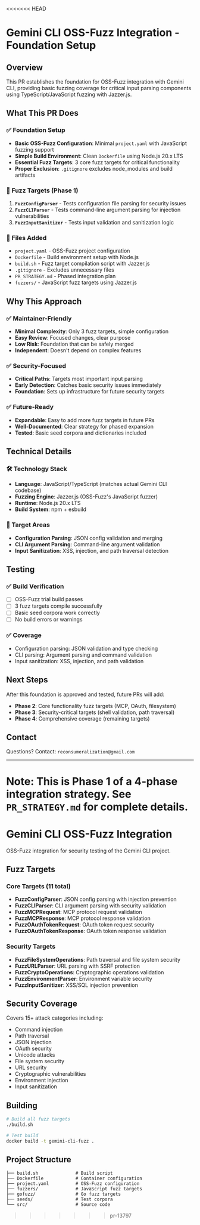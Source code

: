 <<<<<<< HEAD

# Gemini CLI OSS-Fuzz Integration - Foundation Setup

## Overview
This PR establishes the foundation for OSS-Fuzz integration with Gemini CLI, providing basic fuzzing coverage for critical input parsing components using TypeScript/JavaScript fuzzing with Jazzer.js.

## What This PR Does

### ✅ Foundation Setup
- **Basic OSS-Fuzz Configuration**: Minimal `project.yaml` with JavaScript fuzzing support
- **Simple Build Environment**: Clean `Dockerfile` using Node.js 20.x LTS
- **Essential Fuzz Targets**: 3 core fuzz targets for critical functionality
- **Proper Exclusion**: `.gitignore` excludes node_modules and build artifacts

### 🎯 Fuzz Targets (Phase 1)
1. **`FuzzConfigParser`** - Tests configuration file parsing for security issues
2. **`FuzzCLIParser`** - Tests command-line argument parsing for injection vulnerabilities  
3. **`FuzzInputSanitizer`** - Tests input validation and sanitization logic

### 📁 Files Added
- `project.yaml` - OSS-Fuzz project configuration
- `Dockerfile` - Build environment setup with Node.js
- `build.sh` - Fuzz target compilation script with Jazzer.js
- `.gitignore` - Excludes unnecessary files
- `PR_STRATEGY.md` - Phased integration plan
- `fuzzers/` - JavaScript fuzz targets using Jazzer.js

## Why This Approach

### ✅ Maintainer-Friendly
- **Minimal Complexity**: Only 3 fuzz targets, simple configuration
- **Easy Review**: Focused changes, clear purpose
- **Low Risk**: Foundation that can be safely merged
- **Independent**: Doesn't depend on complex features

### ✅ Security-Focused
- **Critical Paths**: Targets most important input parsing
- **Early Detection**: Catches basic security issues immediately
- **Foundation**: Sets up infrastructure for future security targets

### ✅ Future-Ready
- **Expandable**: Easy to add more fuzz targets in future PRs
- **Well-Documented**: Clear strategy for phased expansion
- **Tested**: Basic seed corpora and dictionaries included

## Technical Details

### 🛠️ Technology Stack
- **Language**: JavaScript/TypeScript (matches actual Gemini CLI codebase)
- **Fuzzing Engine**: Jazzer.js (OSS-Fuzz's JavaScript fuzzer)
- **Runtime**: Node.js 20.x LTS
- **Build System**: npm + esbuild

### 🎯 Target Areas
- **Configuration Parsing**: JSON config validation and merging
- **CLI Argument Parsing**: Command-line argument validation
- **Input Sanitization**: XSS, injection, and path traversal detection

## Testing

### ✅ Build Verification
- [ ] OSS-Fuzz trial build passes
- [ ] 3 fuzz targets compile successfully
- [ ] Basic seed corpora work correctly
- [ ] No build errors or warnings

### ✅ Coverage
- Configuration parsing: JSON validation and type checking
- CLI parsing: Argument parsing and command validation
- Input sanitization: XSS, injection, and path validation

## Next Steps

After this foundation is approved and tested, future PRs will add:
- **Phase 2**: Core functionality fuzz targets (MCP, OAuth, filesystem)
- **Phase 3**: Security-critical targets (shell validation, path traversal)
- **Phase 4**: Comprehensive coverage (remaining targets)

## Contact
Questions? Contact: `reconsumeralization@gmail.com`

---

**Note**: This is Phase 1 of a 4-phase integration strategy. See `PR_STRATEGY.md` for complete details.
=======
<!-- Copyright 2025 Google LLC

Licensed under the Apache License, Version 2.0 (the "License");
you may not use this file except in compliance with the License.
You may obtain a copy of the License at

     http://www.apache.org/licenses/LICENSE-2.0

Unless required by applicable law or agreed to in writing, software
distributed under the License is distributed on an "AS IS" BASIS,
WITHOUT WARRANTIES OR CONDITIONS OF ANY KIND, either express or implied.
See the License for the specific language governing permissions and
limitations under the License. -->

# Gemini CLI OSS-Fuzz Integration

OSS-Fuzz integration for security testing of the Gemini CLI project.

## Fuzz Targets

### Core Targets (11 total)
- **FuzzConfigParser**: JSON config parsing with injection prevention
- **FuzzCLIParser**: CLI argument parsing with security validation
- **FuzzMCPRequest**: MCP protocol request validation
- **FuzzMCPResponse**: MCP protocol response validation
- **FuzzOAuthTokenRequest**: OAuth token request security
- **FuzzOAuthTokenResponse**: OAuth token response validation

### Security Targets
- **FuzzFileSystemOperations**: Path traversal and file system security
- **FuzzURLParser**: URL parsing with SSRF protection
- **FuzzCryptoOperations**: Cryptographic operations validation
- **FuzzEnvironmentParser**: Environment variable security
- **FuzzInputSanitizer**: XSS/SQL injection prevention

## Security Coverage

Covers 15+ attack categories including:
- Command injection
- Path traversal
- JSON injection
- OAuth security
- Unicode attacks
- File system security
- URL security
- Cryptographic vulnerabilities
- Environment injection
- Input sanitization

## Building

```bash
# Build all fuzz targets
./build.sh

# Test build
docker build -t gemini-cli-fuzz .
```

## Project Structure

```
├── build.sh              # Build script
├── Dockerfile            # Container configuration
├── project.yaml          # OSS-Fuzz configuration
├── fuzzers/              # JavaScript fuzz targets
├── gofuzz/               # Go fuzz targets
├── seeds/                # Test corpora
└── src/                  # Source code
```
>>>>>>> pr-13797
